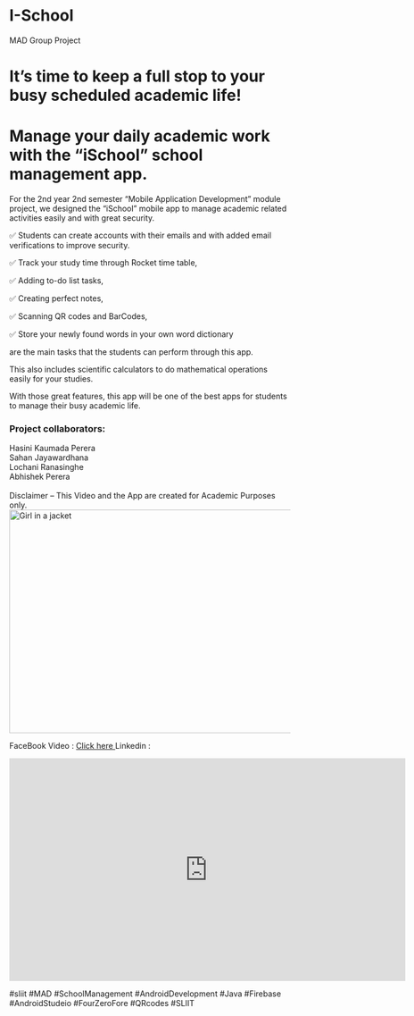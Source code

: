 # I-School

MAD Group Project

# It’s time to keep a full stop to your busy scheduled academic life! 
# Manage your daily academic work with the “iSchool” school management app.

<p> 
For the 2nd year 2nd semester “Mobile Application Development” module project, we designed the “iSchool” mobile app to manage academic related activities easily and with great security. 
<br>

✅ Students can create accounts with their emails and with added email verifications to improve security.

✅ Track your study time through Rocket time table,

✅ Adding to-do list tasks,

✅ Creating perfect notes,

✅ Scanning QR codes and BarCodes,

✅ Store your newly found words in your own word dictionary

are the main tasks that the students can perform through this app. 

This also includes scientific calculators to do mathematical operations easily for your studies. 

With those great features, this app will be one of the best apps for students to manage their busy academic life.
</p>

<h3>Project collaborators:</h3>
Hasini Kaumada Perera<br>
Sahan Jayawardhana<br>
Lochani Ranasinghe<br>
Abhishek Perera<br>
<br>
Disclaimer – This Video and the App are created for Academic Purposes only.
<a href="https://www.linkedin.com/embed/feed/update/urn:li:ugcPost:6992486957482156032?compact=1">
<img src="https://raw.githubusercontent.com/IT21013096/I-School/master/app/src/main/res/drawable-v24/git_read_me_cover%20photo.jpg" alt="Girl in a jacket" width="600" height="400">
</a>
<br>

FaceBook Video : <a href="https://www.facebook.com/che.guevarra.1481169/videos/802844870980750"> Click here </a>
Linkedin :
<iframe src="https://www.linkedin.com/embed/feed/update/urn:li:ugcPost:6992486957482156032?compact=1" height="399" width="710" frameborder="0" allowfullscreen="" title="Embedded post"></iframe>



#sliit #MAD #SchoolManagement #AndroidDevelopment #Java #Firebase #AndroidStudeio #FourZeroFore #QRcodes #SLIIT
